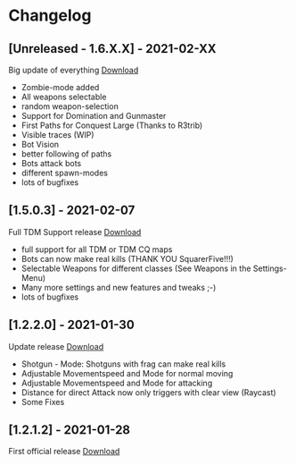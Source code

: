 # Changelog
 
## [Unreleased - 1.6.X.X] - 2021-02-XX
 
Big update of everything
[Download](https://github.com/Joe91/fun-bots/archive/V1.6.1.2.zip)

- Zombie-mode added
- All weapons selectable
- random weapon-selection
- Support for Domination and Gunmaster
- First Paths for Conquest Large (Thanks to R3trib)
- Visible traces (WIP)
- Bot Vision
- better following of paths
- Bots attack bots
- different spawn-modes
- lots of bugfixes


## [1.5.0.3] - 2021-02-07
  
Full TDM Support release
[Download](https://github.com/Joe91/fun-bots/releases/download/V1.5.0.1/fun-bots.zip)
 
- full support for all TDM or TDM CQ maps
- Bots can now make real kills (THANK YOU SquarerFive!!!)
- Selectable Weapons for different classes (See Weapons in the Settings-Menu)
- Many more settings and new features and tweaks ;-)
- lots of bugfixes
 
## [1.2.2.0] - 2021-01-30
  
Update release
[Download](https://github.com/Joe91/fun-bots/releases/download/V1.2.2.0/fun-bots.zip)
 
- Shotgun - Mode: Shotguns with frag can make real kills
- Adjustable Movementspeed and Mode for normal moving
- Adjustable Movementspeed and Mode for attacking
- Distance for direct Attack now only triggers with clear view (Raycast)
- Some Fixes
 
 
## [1.2.1.2] - 2021-01-28

First official release
[Download](https://github.com/Joe91/fun-bots/releases/download/V1.2.1.2/fun-bots.zip)
